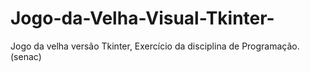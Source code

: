 # Jogo-da-Velha-Visual-Tkinter-
Jogo da velha versão Tkinter, Exercício da disciplina de Programação.(senac)

